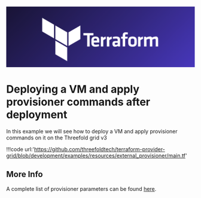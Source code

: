![](img/terraform_.png)

# Deploying a VM and apply provisioner commands after deployment

In this example we will see how to deploy a VM and apply provisioner commands on it on the Threefold grid v3

!!!code url:'https://github.com/threefoldtech/terraform-provider-grid/blob/development/examples/resources/external_provisioner/main.tf'

## More Info

A complete list of provisioner parameters can be found [here](https://www.terraform.io/language/resources/provisioners/remote-exec).
